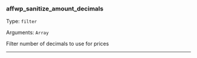 ### affwp_sanitize_amount_decimals

Type: `filter`

Arguments: `Array`

Filter number of decimals to use for prices

----

